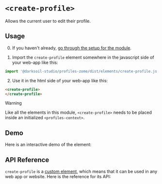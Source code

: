 # `<create-profile>`

Allows the current user to edit their profile.

## Usage

0. If you haven't already, [go through the setup for the module](/setup).

1. Import the `create-profile` element somewhere in the javascript side of your web-app like this:

```js
import '@darksoil-studio/profiles-zome/dist/elements/create-profile.js'
```

2. Use it in the html side of your web-app like this:

```html
<create-profile>
</create-profile>
```

> [!WARNING]
> Like all the elements in this module, `<create-profile>` needs to be placed inside an initialized `<profiles-context>`.

## Demo

Here is an interactive demo of the element:

<element-demo>
</element-demo>

<script setup>
import { onMounted } from 'vue'
import {
  ProfilesZomeMock,
  demoProfiles,
} from "../../ui/src/mocks.ts";
import { ProfilesStore } from "../../ui/src/profiles-store.ts";
import { ProfilesClient } from "../../ui/src/profiles-client.ts";
import { decodeHashFromBase64, encodeHashToBase64 } from '@holochain/client';
import { render } from 'lit';
import { html, unsafeStatic } from "lit/static-html.js";

onMounted(async () => {
  // Elements need to be imported on the client side, not the SSR side
  // Reference: https://vitepress.dev/guide/ssr-compat#importing-in-mounted-hook
  await import('@api-viewer/docs/lib/api-docs.js');
  await import('@api-viewer/demo/lib/api-demo.js');
  await import('../../ui/src/elements/profiles-context.ts');
  await import('../../ui/src/elements/create-profile.ts');

  const profiles = await demoProfiles();
  const myPubKey = Array.from(profiles.keys())[0];
  const mock = new ProfilesZomeMock(profiles, myPubKey);
  const client = new ProfilesClient(mock, "lobby");
  const store = new ProfilesStore(client);
    
  render(html`
    <profiles-context .store=${store}>
      <api-demo src="custom-elements.json" only="create-profile" exclude-knobs="store">
        <template data-element="create-profile" data-target="host">
          <create-profile>
          </create-profile>
        </template>
      </api-demo>
    </profiles-context>`,
    document.querySelector('element-demo')
  );
});

</script>

## API Reference

`create-profile` is a [custom element](https://web.dev/articles/custom-elements-v1), which means that it can be used in any web app or website. Here is the reference for its API:

<api-docs src="custom-elements.json" only="create-profile">
</api-docs>
